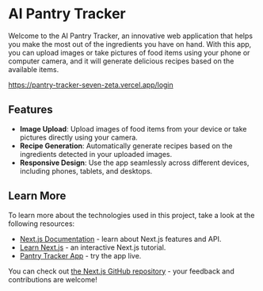 # AI Pantry Tracker

Welcome to the AI Pantry Tracker, an innovative web application that helps you make the most out of the ingredients you have on hand. With this app, you can upload images or take pictures of food items using your phone or computer camera, and it will generate delicious recipes based on the available items.

https://pantry-tracker-seven-zeta.vercel.app/login

## Features

- **Image Upload**: Upload images of food items from your device or take pictures directly using your camera.
- **Recipe Generation**: Automatically generate recipes based on the ingredients detected in your uploaded images.
- **Responsive Design**: Use the app seamlessly across different devices, including phones, tablets, and desktops.

## Learn More

To learn more about the technologies used in this project, take a look at the following resources:

- [Next.js Documentation](https://nextjs.org/docs) - learn about Next.js features and API.
- [Learn Next.js](https://nextjs.org/learn) - an interactive Next.js tutorial.
- [Pantry Tracker App](https://pantry-tracker-seven-zeta.vercel.app/login) - try the app live.

You can check out [the Next.js GitHub repository](https://github.com/vercel/next.js/) - your feedback and contributions are welcome!

